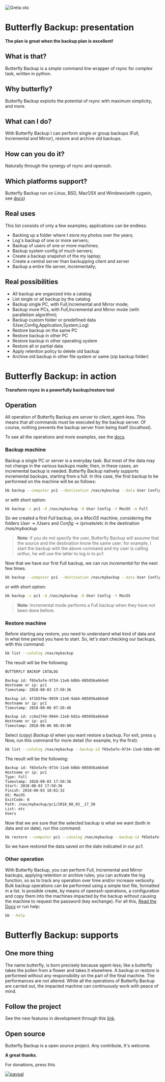 ![Greta oto](img/bb.png)

# Butterfly Backup: presentation
**The plan is great when the backup plan is excellent!**

## What is that?
Butterfly Backup is a _simple_ command line wrapper of rsync for _complex_ task, written in python.

## Why butterfly?
Butterfly Backup exploits the potential of rsync with maximum simplicity, and more.

## What can I do?
With Butterfly Backup I can perform single or group backups (Full, Incremental and Mirror), restore and archive old backups.

## How can you do it?
Naturally through the synergy of rsync and openssh.

## Which platforms support?
Butterfly Backup run on Linux, BSD, MacOSX and Windows(with cygwin, see [docs]())

## Real uses
This list consists of only a few examples; applications can be endless:
* Backing up a folder where I store my photos over the years;
* Log's backup of one or more servers;
* Backup of users of one or more machines;
* Backup system config of much servers;
* Create a backup snapshot of the my laptop;
* Create a central server than backupping client and server
* Backup a entire file server, incrementally;

## Real possibilities
- All backup are organized into a catalog
- List single or all backup by the catalog
- Backup single PC, with Full,Incremental and Mirror mode;
- Backup more PCs, with Full,Incremental and Mirror mode (with parallelism algorithm);
- Backup custom folder or predefined data (User,Config,Application,System,Log)
- Restore backup on the same PC
- Restore backup in other PC
- Restore backup in other operating system
- Restore all or partial data
- Apply retention policy to delete old backup
- Archive old backup in other file system or same (zip backup folder)


# Butterfly Backup: in action
**Transform rsync in a powerfully backup/restore tool**

## Operation
All operation of Butterfly Backup are _server to client_, agent-less.
This means that all commands must be executed by the backup server. Of course, nothing prevents the backup server from being itself (localhost).

To see all the operations and more examples, see the [docs]().

### Backup machine
Backup a single PC or server is a everyday task. 
But most of the data may not change in the various backups made;
then, in these cases, an incremental backup is needed.
Butterfly Backup natively supports incremental backups, starting from a full.
In this case, the first backup to be performed on the machine will be as follows:
```bash
bb backup --computer pc1 --destination /nas/mybackup --data User Config --type MacOS --mode Full
```
or with short option:
```bash
bb backup -c pc1 -d /nas/mybackup -D User Config -t MacOS -m Full
```
So we created a first _Full_ backup, on a _MacOS_ machine, considering the folders _User_ -> /Users and _Config_ -> /private/etc in the destination _/nas/mybackup_
> **Note**: if you do not specify the user, Butterfly Backup will assume that the source and the destination know the same user; for example, I start the backup with the above command and my user is calling _arthur_, he will use the latter to log in to pc1.

Now that we have our first Full backup, we can run _incremental_ for the next few times.
```bash
bb backup --computer pc1 --destination /nas/mybackup --data User Config --type MacOS 
```
or with short option:
```bash
bb backup -c pc1 -d /nas/mybackup -D User Config -t MacOS
```
> **Note**: Incremental mode performs a Full backup when they have not been done before.

### Restore machine
Before starting any restore, you need to understand what kind of data and in what time period you have to start.
So, let's start checking our backups, with this command:
```bash
bb list --catalog /nas/mybackup
```
The result will be the following:
```bash
BUTTERFLY BACKUP CATALOG

Backup id: f65e5afe-9734-11e8-b0bb-005056a664e0
Hostname or ip: pc1
Timestamp: 2018-08-03 17:50:36

Backup id: 4f2b5f6e-9939-11e8-9ab6-005056a664e0
Hostname or ip: pc1
Timestamp: 2018-08-06 07:26:46

Backup id: cc6e2744-9944-11e8-b82a-005056a664e0
Hostname or ip: pc1
Timestamp: 2018-08-06 08:49:00
```
Select (copy) _Backup id_ when you want restore a backup.
For exit, press `q`
Now, run this command for more detail (for example, try the first):
```bash
bb list --catalog /nas/mybackup --backup-id f65e5afe-9734-11e8-b0bb-005056a664e0
```
The result will be the following:
```bash
Backup id: f65e5afe-9734-11e8-b0bb-005056a664e0
Hostname or ip: pc1
Type: Full
Timestamp: 2018-08-03 17:50:36
Start: 2018-08-03 17:50:36
Finish: 2018-08-03 18:02:32
OS: MacOS
ExitCode: 0
Path: /nas/mybackup/pc1/2018_08_03__17_50
List: etc
Users
```
Now that we are sure that the selected backup is what we want (both in data and on date), run this command:
```bash
bb restore --computer pc1 --catalog /nas/mybackup --backup-id f65e5afe-9734-11e8-b0bb-005056a664e0
```
So we have restored the data saved on the date indicated in our _pc1_.

### Other operation
With Butterfly Backup, you can perform Full, Incremental and Mirror backups, applying retention or archive rules;
you can activate the log function, so as to track any operation over time and/or increase verbosity.
Bulk backup operations can be performed using a simple text file, formatted in a list.
Is possible create, by means of openssh operations, a configuration and copy them into the machines impacted by the backup without causing the machine to request the password (key exchange).
For all this, [Read the Docs]() or run help:
```bash
bb --help
```

# Butterfly Backup: supports

## One more thing
The name butterfly, is born precisely because agent-less; like a butterfly takes the pollen from a flower and takes it elsewhere.
A backup or restore is performed without any responsibility on the part of the final machine.
The performances are not altered.
While all the operations of Butterfly Backup are carried out, the impacted machine can continuously work with peace of mind.

## Follow the project
See the new features in development through this [link](https://tree.taiga.io/project/matteoguadrini-butterfly-backup/kanban).

## Open source
Butterfly Backup is a open source project. Any contribute, It's welcome.

**A great thanks**.

For donations, press this

[![paypal](https://www.paypalobjects.com/en_US/i/btn/btn_donateCC_LG.gif)](https://www.paypal.me/guos)